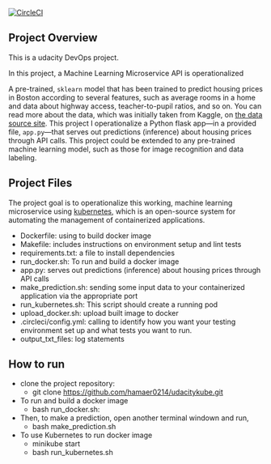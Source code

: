 [![CircleCI](https://circleci.com/gh/hamaer0214/udacitykube.svg?style=svg)](https://circleci.com/gh/hamaer0214/udacitykube)

## Project Overview
This is a udacity DevOps project.

In this project, a Machine Learning Microservice API is operationalized 

A pre-trained, `sklearn` model that has been trained to predict housing prices in Boston according to several features, such as average rooms in a home and data about highway access, teacher-to-pupil ratios, and so on. You can read more about the data, which was initially taken from Kaggle, on [the data source site](https://www.kaggle.com/c/boston-housing). This project I operationalize a Python flask app—in a provided file, `app.py`—that serves out predictions (inference) about housing prices through API calls. This project could be extended to any pre-trained machine learning model, such as those for image recognition and data labeling.

## Project Files

The project goal is to operationalize this working, machine learning microservice using [kubernetes](https://kubernetes.io/), which is an open-source system for automating the management of containerized applications. 
* Dockerfile: using to build docker image
* Makefile: includes instructions on environment setup and lint tests
* requirements.txt: a file to install dependencies
* run_docker.sh: To run and build a docker image
* app.py: serves out predictions (inference) about housing prices through API calls
* make_prediction.sh: sending some input data to your containerized application via the appropriate port
* run_kubernetes.sh: This script should create a running pod
* upload_docker.sh: upload built image to docker
* .circleci/config.yml: calling to identify how you want your testing environment set up and what tests you want to run.
* output_txt_files: log statements

## How to run
* clone the project repository:
  - git clone https://github.com/hamaer0214/udacitykube.git
* To run and build a docker image
  - bash run_docker.sh:
* Then, to make a prediction, open another terminal windown and run,
  - bash make_prediction.sh
* To use Kubernetes to run docker image
  - minikube start
  - bash run_kubernetes.sh
